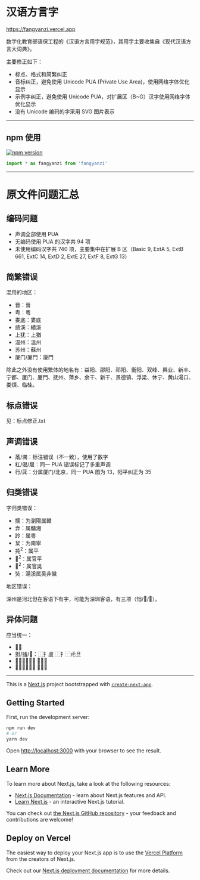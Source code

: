 # 汉语方言字

<https://fangyanzi.vercel.app>

数字化教育部语保工程的《汉语方言用字规范》，其用字主要收集自《现代汉语方言大词典》。

主要修正如下：

- 标点、格式和简繁纠正
- 音标纠正，避免使用 Unicode PUA (Private Use Area)，使用网络字体优化显示
- 示例字纠正，避免使用 Unicode PUA，对扩展区（B~G）汉字使用网络字体优化显示
- 没有 Unicode 编码的字采用 SVG 图片表示

---

## npm 使用

[![npm version](https://badgen.net/npm/v/fangyanzi)](https://www.npmjs.com/package/fangyanzi)

```ts
import * as fangyanzi from 'fangyanzi'
```

---

# 原文件问题汇总

## 编码问题

- 声调全部使用 PUA
- 无编码使用 PUA 的汉字共 94 项
- 未使用编码汉字共 740 项，主要集中在扩展 B 区（Basic 9, ExtA 5, ExtB 661, ExtC 14, ExtD 2, ExtE 27, ExtF 8, ExtG 13）

## 简繁错误

混用的地区：

- 晋：晉
- 粤：粵
- 娄底：婁底
- 绩溪：績溪
- 上犹：上猶
- 温州：溫州
- 苏州：蘇州
- 厦门/厦門：廈門

除此之外没有使用繁体的地名有：益阳、邵阳、祁阳、衡阳、双峰、興业、新丰、宁都、厦门、厦門、抚州、萍乡、余干、新干、景德镇、浮梁、休宁、黄山湯口、娄煩、临桂。

## 标点错误

见：标点修正.txt

## 声调错误

- 㒼/㶒：标注错误（不一致），使用了数字
- 䉺/偈/㞎：同一 PUA 错误标记了多重声调
- 行/茈：分属厦门/北京，同一 PUA 图为 13，阳平纠正为 35

## 归类错误

字归类错误：

- 擩：为瀏陽属贛
- 弆：属贛湘
- 跉：属粵
- 䊆：为南寧
- 扽<sup>2</sup>：属平
- 𠛪<sup>2</sup>：属官平
- 𠻴<sup>2</sup>：属官吳
- 焋：湯溪属吴非徽

地区错误：

深州是河北但在客语下有字，可能为深圳客语，有三项（㤕/𥝦/𢫧）。

## 异体问题

应当统一：

- 𥮾篸
- 抯/摣/𢳛：⿰扌虘 ⿰扌⿸虍旦
- 𨵎𨵤：⿵門竒 ⿵門奇
- 𧾓𧾁：⿺走䪞 ⿺走䨿

---

This is a [Next.js](https://nextjs.org/) project bootstrapped with [`create-next-app`](https://github.com/vercel/next.js/tree/canary/packages/create-next-app).

## Getting Started

First, run the development server:

```bash
npm run dev
# or
yarn dev
```

Open [http://localhost:3000](http://localhost:3000) with your browser to see the result.

## Learn More

To learn more about Next.js, take a look at the following resources:

- [Next.js Documentation](https://nextjs.org/docs) - learn about Next.js features and API.
- [Learn Next.js](https://nextjs.org/learn) - an interactive Next.js tutorial.

You can check out [the Next.js GitHub repository](https://github.com/vercel/next.js/) - your feedback and contributions are welcome!

## Deploy on Vercel

The easiest way to deploy your Next.js app is to use the [Vercel Platform](https://vercel.com/new?utm_medium=default-template&filter=next.js&utm_source=create-next-app&utm_campaign=create-next-app-readme) from the creators of Next.js.

Check out our [Next.js deployment documentation](https://nextjs.org/docs/deployment) for more details.
